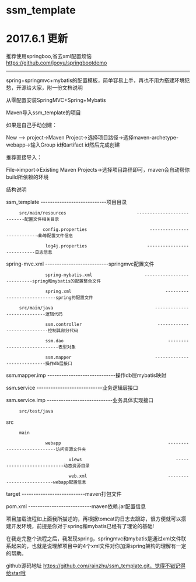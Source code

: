 # ssm_template


# 2017.6.1    更新 
推荐使用springboo,省去xml配置烦恼 https://github.com/jooyu/springbootdemo

----------------------------------------------------------------------------------------------

spring+springmvc+mybatis的配置模板，简单容易上手，再也不用为搭建环境犯愁，开源给大家，附一份文档说明

从零配置安装SpringMVC+Spring+Mybatis

 

Maven导入ssm_template的项目

如果是自己手动创建：

New –> project->Maven Project->选择项目路径->选择maven-archetype-webapp->输入Group id和artifact id然后完成创建

 

推荐直接导入：

File->import->Existing Maven Projects->选择项目路径即可，maven会自动帮你build所依赖的环境

 

结构说明

ssm_template                                    ----------------------------项目目录

         src/main/resources                           ---------------------------配置文件相关目录

                  config.properties                        ---------------------------db等配置文件信息

                   log4j.properties                       ---------------------------日志信息

spring-mvc.xml                           ---------------------------springmvc配置文件

                   spring-mybatis.xml                    ---------------------------spring和mybatis的配置整合文件

                   spring.xml                                    ----------------------------spring的配置文件

         src/main/java                                       ----------------------------逻辑代码

                   ssm.controller                             ----------------------------控制其部分代码

                   ssm.dao                                        ----------------------------表型对象

                   ssm.mapper                                ----------------------------操作db层接口

ssm.mapper.imp                        -----------------------------操作db层mybatis映射

ssm.service                                  ----------------------------业务逻辑层接口

ssm.service.imp                         ----------------------------业务具体实现接口

         src/test/java

src                                                                    

         main

                   webapp                                         ---------------------------访问资源文件夹

                            views                                    ---------------------------动态资源目录

                            web.xml                               --------------------------webapp配置信息

target                                                               ---------------------------maven打包文件

pom.xml                                                          ---------------------------maven依赖.jar配置信息

 

项目加载流程如上面我所描述的，再根据tomcat的日志去跟踪，很方便就可以搭建开发环境，前提是你对于spring和mybatis已经有了理论的基础!

 

在我走完整个流程之后，我发现spring，springmvc和mybatis是通过xml文件联系起来的，也就是说理解项目中的4个xml文件对你加深spring架构的理解有一定的帮助。

 github源码地址 https://github.com/rainzhu/ssm_template.git，觉得不错记得给star哦
